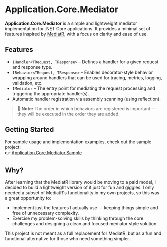﻿# Application.Core.Mediator

**Application.Core.Mediator** is a simple and lightweight mediator implementation for .NET Core applications. It provides a minimal set of features inspired by [MediatR](https://github.com/jbogard/MediatR), with a focus on clarity and ease of use.

## Features

- `IHandler<TRequest, TResponse>` – Defines a handler for a given request and response type.
- `IBehavior<TRequest, TResponse>` – Enables decorator-style behavior wrapping around handlers that can be used for tracing, metrics, logging, validation, etc.
- `IMediator` – The entry point for mediating the request processing and triggering the appropriate handler(s).
- Automatic handler registration via assembly scanning (using reflection).

> 🧠 **Note:** The order in which behaviors are registered is important — they will be executed in the order they are added.

## Getting Started

For sample usage and implementation examples, check out the sample project:  
👉 [Application.Core.Mediator.Sample](https://github.com/diogosilva96/application-core/tree/main/samples/Application.Core.Mediator.Sample)

## Why?

After learning that the MediatR library would be moving to a paid model, I decided to build a lightweight version of it just for fun and giggles. 
I only needed a subset of MediatR's functionality in my own projects, so this was a great opportunity to:

- Implement just the features I actually use — keeping things simple and free of unnecessary complexity.
- Exercise my problem-solving skills by thinking through the core challenges and designing a clean and focused mediator style solution.

This project is not meant as a full replacement for MediatR, but as a fun and functional alternative for those who need something simpler.